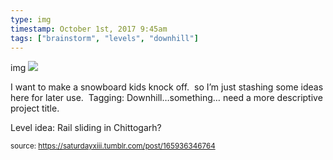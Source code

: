 ```yaml
---
type: img
timestamp: October 1st, 2017 9:45am
tags: ["brainstorm", "levels", "downhill"]
---
```

img
<img src="https://saturdayxiii.github.io/media/165936346764.jpg"/>
                                                                                          
I want to make a snowboard kids knock off.  so I’m just stashing some ideas here for later use.  Tagging: Downhill…something… need a more descriptive project title.<br/>

Level idea: Rail sliding in Chittogarh?
 
                                    
                
                
                
                
                                
<small>source: https://saturdayxiii.tumblr.com/post/165936346764</small>